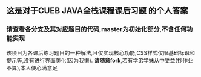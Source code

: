 ## 这是对于CUEB JAVA全栈课程课后习题 的个人答案

### 请查看各分支及其对应题目的代码,master为初始化部分,不含任何功能实现


该项目为各课后练习题目的一种解法,且仅实现核心功能,CSS样式仅限基础标识和提示等,没有进行界面美化(因为我懒).
**请随意fork**,若有学弟学妹从中受益(抄作业不算),本人便心满意足
